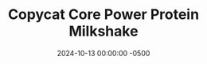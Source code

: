 ---
layout: post
title:  "Copycat Core Power Protein Milkshake"
date:   2024-10-13 00:00:00 -0500
categories:
- Recipes
- Drinks
permalink: /recipes/core-power-milkshake
image: /assets/Food/Drinks/Core Power/cover.jpg
ing: corepower-ing
facts: corepower-facts
section1: 
start2: 
section2: 
start3: 
section3: 
start4: 
section4: 
start5: 
section5: 
Prep: 5
Rest: 
Cook: 
Source1: 
Source2: 
whisk: https://s.samsungfood.com/8KWYa
tags: 
- protein shake
- whey protein powder
- skim milk
- fairlife
- core power
- corepower
- fat free milk
- casein protein powder
- monk fruit
- liquid monk fruit
- sugar free
Description: I recently had one of those Core Power protein milkshakes, and it surprisingly tasted exactly like a vanilla milkshake.  For <a href="https://www.walmart.com/ip/Core-Power-Protein-Shake-with-26g-Protein-by-fairlife-Milk-Vanilla-14-fl-oz/822766999?classType=VARIANT&athbdg=L1103&from=/search">26 g of protein</a> and fairly minimal ingredients (besides some artificial sweeteners), these seemed pretty good to have on occasion.  My main issue was the price.  So instead of spending $3.28 on a single bottle, let's do it for cheaper, shall we  There's also a <a href="https://www.walmart.com/ip/Core-Power-ELITE-Vanilla-High-Protein-Milk-Shake-14-fl-oz/51236582?classType=REGULAR&selectedSellerId=101633921&from=/search">42 g of protein</a> version for $4.50 which I'm going to recreate here, with the exact same macros for a fraction of the cost
Instructions: 
- Add the protein powders, vanilla extract, and sweetener to a shaker bottle. Add just the water, and vigorously shake until all the protein is dissolved. Pour in the milk, shake until fully combined, and enjoy
---